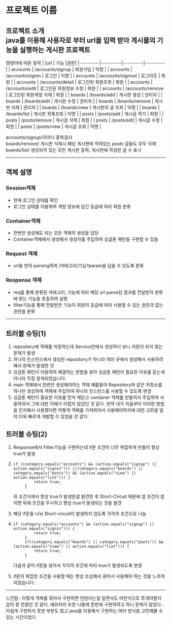 # 프로젝트 이름  
프로젝트 소개  
java를 이용해 사용자로 부터 url을 입력 받아 게시물의 기능을 실행하는 게시판 프로젝트
---
명령어에 따른 동작
|  |url | 기능 |권한|
|----------|----------|----------|----------|
| accounts  | /accounts/signup   | 회원가입  | 익명 |
| accounts  | /accounts/signin   | 로그인   | 익명 |
| accounts  | /accounts/signout  | 로그아웃  | 회원  |
| accounts | /accounts/detail  | 로그인된 회원조회  | 회원 |
| accounts | /accounts/edit  | 로그인된 회원정보 수정  | 회원 |
| accounts | /accounts/remove | 로그인된 회원계정 삭제  | 회원 |
| boards | /boards/add  | 게시판 생성  | 관리자 |
| boards | /boards/edit  | 게시판 수정  | 관리자 |
| boards | /boards/remove  | 게시판 삭제  | 관리자 |
| boards | /boards/view  | 게시판의 글 조회  | 익명 |
| boards | /boards/list  | 게시판 목록조회  | 익명 |
| posts | /posts/add  | 게시글 적기  | 회원 |
| posts | /posts/remove  | 게시글 삭제  | 회원 |
| posts | /posts/edit  | 게시글 수정  | 회원 |
| posts | /posts/view  | 게시글 조회  | 익명 |

accounts/signup/아이디 중복검사  
boards/remove/ 게시판 삭제시 해당 게시판에 적혀있는 posts 글들도 모두 삭제  
boards/list/ 생성되어 있는 모든 게시판 출력, 게시판에 작성된 글 수 표시

---
## 객체 설명
### Session객체
- 현재 로그인 상태를 확인
- 로그인 상태를 이용하여 계정 정보에 담긴 등급에 따라 회원 분류

### Container객체
- 한번만 생성해도 되는 모든 객체의 생성을 담당
- Container객체에서 생성해서 생성자를 주입하여 싱글톤 패턴을 구현할 수 있음

### Request 객체
- url을 받아 parsing하여 /카테고리/기능?param을 담을 수 있도록 분류

### Response 객체
- req를 통해 분류된 카테고리, 기능에 따라 해당 url parse된 결과를 전달받아 분류에 맞는 기능을 호출하여 실행
- filter기능을 통해 전달받은 기능이 회원의 등급에 따라 사용할 수 있는 권한과 없는 권한을 분류

---
## 트러블 슈팅(1)  
1. repository에 객체를 저장하는데 Service안에서 생성하다 보니 저장이 되지 않는 문제가 발생
2. 하나의 인스턴스에서 생성된 repository가 아니라 여러 곳에서 생성해서 사용하려 해서 문제가 발생한 것 
3. 싱글톤 패턴이 이용하여 해결하는 방법을 찾아 싱글톤 패턴이 필요한 이유를 듣는게 아니라 직접 알게되었습니다.
4. main 객체에서 한번만 생성해야하는 객체 예를들어 Repository와 같은 저장소를 하나만 생성하여 객체에 주입하여 하나의 인스턴스를 사용할 수 있도록 변경
5. 싱글톤 패턴이 필요한 이유를 먼저 깨닫고 container 객체를 만들어서 주입하여 사용하여서 그에 대한 이해가 어렵지 않았던 것 같다. 만약 내가 처음부터 이러한 방법을 인지해서 사용했다면 어떻게 객체를 가져와야서 사용해야하지에 대한 고민을 덜어 더욱 빠르게 개발할 수 있었을 것 같다.

## 트러블 슈팅(2)
1. Response에서 Filter기능을 구현하는데 if문 조건이 너무 복잡하게 만들어 항상 true가 발생
2. ```
   if ((category.equals("accounts") && (action.equals("signup") || action.equals("signin"))) ||(category.equals("boards") || category.equals("posts")) && (action.equals("view") || action.equals("list"))) {
            return true;
        }
   ```
   위 조건식에서 항상 true가 발생한걸 발견한 후 Short-Circuit 때문에 앞 조건이 참이면 뒤에 조건을 무시하고 항상 true가 발생되는 것을 발견

3. 해당 if문을 나눠 Short-circuit이 발생하지 않도록 각각의 조건으로 나눔

4. ```
   if (category.equals("accounts") && (action.equals("signup") || action.equals("signin"))) {
            return true;
        }
        if((category.equals("boards") || category.equals("posts")) && (action.equals("view") || action.equals("list"))) {
            return true;
        }
   ```
   다음과 같이 if문을 끊어서 각각의 조건에 따라 true가 발생되도록 변경

5. if문의 복잡한 조건을 사용할 때는 항상 조심해서 끊어서 사용해야 하는 것을 느끼게 되었습니다.

---
느낀점 : 이렇게 객체를 묶어서 구현하면 안된다는걸 알면서도 어떤식으로 쪼개야할지 감이 잘 안왔던 것 같다. 예외처리 또한 나중에 한번에 구현하려고 하니 문제가 많았다... 아쉽게 구현하지 못한 부분도 많고 java를 이용해서 구현하는 여러 방식을 고민해볼 수 있는 시간이었다.
   
